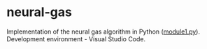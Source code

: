 # neural-gas
Implementation of the neural gas algorithm in Python ([module1.py](https://github.com/SergeyTutuev/neural-gas/blob/main/First%20neural%20gas/Neural%20gas/module1.py)).  
Development environment - Visual Studio Code.
